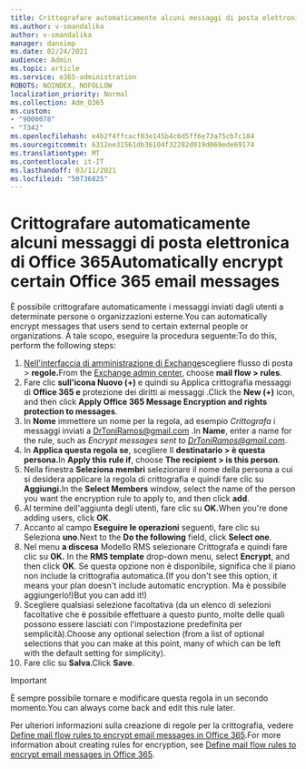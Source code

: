 ```yaml
---
title: Crittografare automaticamente alcuni messaggi di posta elettronica di Office 365
ms.author: v-smandalika
author: v-smandalika
manager: dansimp
ms.date: 02/24/2021
audience: Admin
ms.topic: article
ms.service: o365-administration
ROBOTS: NOINDEX, NOFOLLOW
localization_priority: Normal
ms.collection: Adm_O365
ms.custom:
- "9000078"
- "7342"
ms.openlocfilehash: e4b2f4ffcacf03e145b4c6d5ff6e73a75cb7c184
ms.sourcegitcommit: 6312ee31561db36104f32282d019d069ede69174
ms.translationtype: MT
ms.contentlocale: it-IT
ms.lasthandoff: 03/11/2021
ms.locfileid: "50736825"
---
```

# <a name="automatically-encrypt-certain-office-365-email-messages"></a><span data-ttu-id="a877d-102">Crittografare automaticamente alcuni messaggi di posta elettronica di Office 365</span><span class="sxs-lookup"><span data-stu-id="a877d-102">Automatically encrypt certain Office 365 email messages</span></span>

<span data-ttu-id="a877d-103">È possibile crittografare automaticamente i messaggi inviati dagli utenti a determinate persone o organizzazioni esterne.</span><span class="sxs-lookup"><span data-stu-id="a877d-103">You can automatically encrypt messages that users send to certain external people or organizations.</span></span> <span data-ttu-id="a877d-104">A tale scopo, eseguire la procedura seguente:</span><span class="sxs-lookup"><span data-stu-id="a877d-104">To do this, perform the following steps:</span></span>

1. <span data-ttu-id="a877d-105">[Nell'interfaccia di amministrazione di Exchange](https://outlook.office365.com/ecp/)scegliere flusso di posta > **regole.**</span><span class="sxs-lookup"><span data-stu-id="a877d-105">From the [Exchange admin center](https://outlook.office365.com/ecp/), choose **mail flow > rules**.</span></span> 
2. <span data-ttu-id="a877d-106">Fare clic **sull'icona Nuovo (+)** e quindi su Applica crittografia messaggi di **Office 365 e** protezione dei diritti ai messaggi .</span><span class="sxs-lookup"><span data-stu-id="a877d-106">Click the **New (+)** icon, and then click **Apply Office 365 Message Encryption and rights protection to messages**.</span></span>
3. <span data-ttu-id="a877d-107">In **Nome** immettere un nome per la regola, ad esempio *Crittografa* i messaggi inviati a DrToniRamos@gmail.com .</span><span class="sxs-lookup"><span data-stu-id="a877d-107">In **Name**, enter a name for the rule, such as *Encrypt messages sent to DrToniRamos@gmail.com*.</span></span>
4. <span data-ttu-id="a877d-108">In **Applica questa regola se**, scegliere Il **destinatario > è questa persona.**</span><span class="sxs-lookup"><span data-stu-id="a877d-108">In **Apply this rule if**, choose **The recipient > is this person**.</span></span> 
5. <span data-ttu-id="a877d-109">Nella finestra **Seleziona membri** selezionare il nome della persona a cui si desidera applicare la regola di crittografia e quindi fare clic su **Aggiungi.**</span><span class="sxs-lookup"><span data-stu-id="a877d-109">In the **Select Members** window, select the name of the person you want the encryption rule to apply to, and then click **add**.</span></span> 
6. <span data-ttu-id="a877d-110">Al termine dell'aggiunta degli utenti, fare clic su **OK.**</span><span class="sxs-lookup"><span data-stu-id="a877d-110">When you're done adding users, click **OK**.</span></span>
7. <span data-ttu-id="a877d-111">Accanto al campo **Eseguire le operazioni** seguenti, fare clic su Seleziona **uno**.</span><span class="sxs-lookup"><span data-stu-id="a877d-111">Next to the **Do the following** field, click **Select one**.</span></span> 
8. <span data-ttu-id="a877d-112">Nel menu **a discesa** Modello RMS selezionare Crittografa e quindi fare clic su **OK.** </span><span class="sxs-lookup"><span data-stu-id="a877d-112">In the **RMS template** drop-down menu, select **Encrypt**, and then click **OK**.</span></span> <span data-ttu-id="a877d-113">Se questa opzione non è disponibile, significa che il piano non include la crittografia automatica.</span><span class="sxs-lookup"><span data-stu-id="a877d-113">(If you don't see this option, it means your plan doesn't include automatic encryption.</span></span> <span data-ttu-id="a877d-114">Ma è possibile aggiungerlo!)</span><span class="sxs-lookup"><span data-stu-id="a877d-114">But you can add it!)</span></span>
9. <span data-ttu-id="a877d-115">Scegliere qualsiasi selezione facoltativa (da un elenco di selezioni facoltative che è possibile effettuare a questo punto, molte delle quali possono essere lasciati con l'impostazione predefinita per semplicità).</span><span class="sxs-lookup"><span data-stu-id="a877d-115">Choose any optional selection (from a list of optional selections that you can make at this point, many of which can be left with the default setting for simplicity).</span></span>
10. <span data-ttu-id="a877d-116">Fare clic su **Salva**.</span><span class="sxs-lookup"><span data-stu-id="a877d-116">Click **Save**.</span></span>

> [!IMPORTANT]
> <span data-ttu-id="a877d-117">È sempre possibile tornare e modificare questa regola in un secondo momento.</span><span class="sxs-lookup"><span data-stu-id="a877d-117">You can always come back and edit this rule later.</span></span>

<span data-ttu-id="a877d-118">Per ulteriori informazioni sulla creazione di regole per la crittografia, vedere [Define mail flow rules to encrypt email messages in Office 365](https://docs.microsoft.com/microsoft-365/compliance/define-mail-flow-rules-to-encrypt-email).</span><span class="sxs-lookup"><span data-stu-id="a877d-118">For more information about creating rules for encryption, see [Define mail flow rules to encrypt email messages in Office 365](https://docs.microsoft.com/microsoft-365/compliance/define-mail-flow-rules-to-encrypt-email).</span></span>

